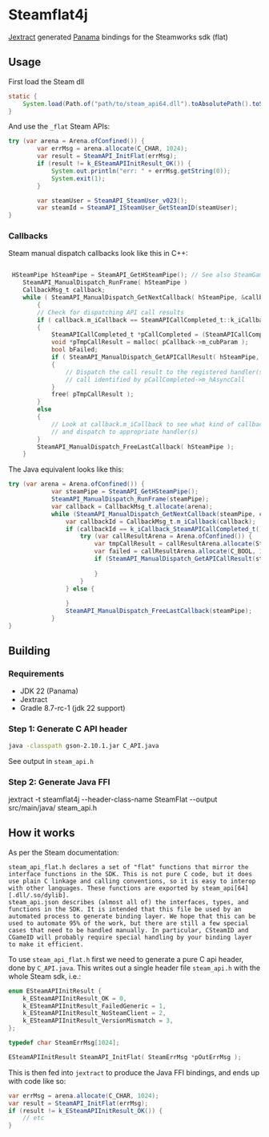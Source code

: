 # Steamflat4j
[Jextract](https://jdk.java.net/jextract/) generated [Panama](https://openjdk.org/projects/panama/) bindings for the Steamworks sdk (flat)

## Usage
First load the Steam dll
```java
static {
    System.load(Path.of("path/to/steam_api64.dll").toAbsolutePath().toString());
}
```

And use the `_flat` Steam APIs:

```java
try (var arena = Arena.ofConfined()) {
        var errMsg = arena.allocate(C_CHAR, 1024);
        var result = SteamAPI_InitFlat(errMsg);
        if (result != k_ESteamAPIInitResult_OK()) {
            System.out.println("err: " + errMsg.getString(0));
            System.exit(1);
        }

        var steamUser = SteamAPI_SteamUser_v023();
        var steamId = SteamAPI_ISteamUser_GetSteamID(steamUser);
}
```

### Callbacks
Steam manual dispatch callbacks look like this in C++:
```C

 HSteamPipe hSteamPipe = SteamAPI_GetHSteamPipe(); // See also SteamGameServer_GetHSteamPipe()
 	SteamAPI_ManualDispatch_RunFrame( hSteamPipe )
 	CallbackMsg_t callback;
 	while ( SteamAPI_ManualDispatch_GetNextCallback( hSteamPipe, &callback ) )
 	    {
 		// Check for dispatching API call results
 		if ( callback.m_iCallback == SteamAPICallCompleted_t::k_iCallback )
        {
 			SteamAPICallCompleted_t *pCallCompleted = (SteamAPICallCompleted_t *)callback.
 			void *pTmpCallResult = malloc( pCallback->m_cubParam );
 			bool bFailed;
 			if ( SteamAPI_ManualDispatch_GetAPICallResult( hSteamPipe, pCallCompleted->m_hAsyncCall, pTmpCallResult, pCallback->m_cubParam, pCallback->m_iCallback, &bFailed ) )
            {
 				// Dispatch the call result to the registered handler(s) for the
 				// call identified by pCallCompleted->m_hAsyncCall
            }
 			free( pTmpCallResult );
        }
 		else
        {
 			// Look at callback.m_iCallback to see what kind of callback it is,
 			// and dispatch to appropriate handler(s)
        }
 		SteamAPI_ManualDispatch_FreeLastCallback( hSteamPipe );
    }
```

The Java equivalent looks like this:
```java
try (var arena = Arena.ofConfined()) {
            var steamPipe = SteamAPI_GetHSteamPipe();
            SteamAPI_ManualDispatch_RunFrame(steamPipe);
            var callback = CallbackMsg_t.allocate(arena);
            while (SteamAPI_ManualDispatch_GetNextCallback(steamPipe, callback)) {
                var callbackId = CallbackMsg_t.m_iCallback(callback);
                if (callbackId == k_iCallback_SteamAPICallCompleted_t()) {
                    try (var callResultArena = Arena.ofConfined()) {
                        var tmpCallResult = callResultArena.allocate(SteamAPICallCompleted_t.m_cubParam(callback));
                        var failed = callResultArena.allocate(C_BOOL, 1);
                        if (SteamAPI_ManualDispatch_GetAPICallResult(steamPipe, SteamAPICallCompleted_t.m_hAsyncCall(callback), tmpCallResult, SteamAPICallCompleted_t.m_cubParam(callback), SteamAPICallCompleted_t.m_iCallback(callback), failed)) {
                            
                        }
                    }
                } else {
                    
                }
                SteamAPI_ManualDispatch_FreeLastCallback(steamPipe);
            }
}
```


## Building
### Requirements
- JDK 22 (Panama)
- Jextract
- Gradle 8.7-rc-1 (jdk 22 support)

### Step 1: Generate C API header
```sh
java -classpath gson-2.10.1.jar C_API.java
```
See output in `steam_api.h`

### Step 2: Generate Java FFI
jextract -t steamflat4j --header-class-name SteamFlat --output src/main/java/ steam_api.h


## How it works
As per the Steam documentation:
```
steam_api_flat.h declares a set of "flat" functions that mirror the interface functions in the SDK. This is not pure C code, but it does use plain C linkage and calling conventions, so it is easy to interop with other languages. These functions are exported by steam_api[64][.dll/.so/dylib].
steam_api.json describes (almost all of) the interfaces, types, and functions in the SDK. It is intended that this file be used by an automated process to generate binding layer. We hope that this can be used to automate 95% of the work, but there are still a few special cases that need to be handled manually. In particular, CSteamID and CGameID will probably require special handling by your binding layer to make it efficient.
```

To use `steam_api_flat.h` first we need to generate a pure C api header, done by `C_API.java`.
This writes out a single header file `steam_api.h` with the whole Steam sdk, i.e.:
```c
enum ESteamAPIInitResult {
	k_ESteamAPIInitResult_OK = 0,
	k_ESteamAPIInitResult_FailedGeneric = 1,
	k_ESteamAPIInitResult_NoSteamClient = 2,
	k_ESteamAPIInitResult_VersionMismatch = 3,
};

typedef char SteamErrMsg[1024];

ESteamAPIInitResult SteamAPI_InitFlat( SteamErrMsg *pOutErrMsg );
```

This is then fed into `jextract` to produce the Java FFI bindings, and ends up with code like so:
```java
var errMsg = arena.allocate(C_CHAR, 1024);
var result = SteamAPI_InitFlat(errMsg);
if (result != k_ESteamAPIInitResult_OK()) {
    // etc
}
```